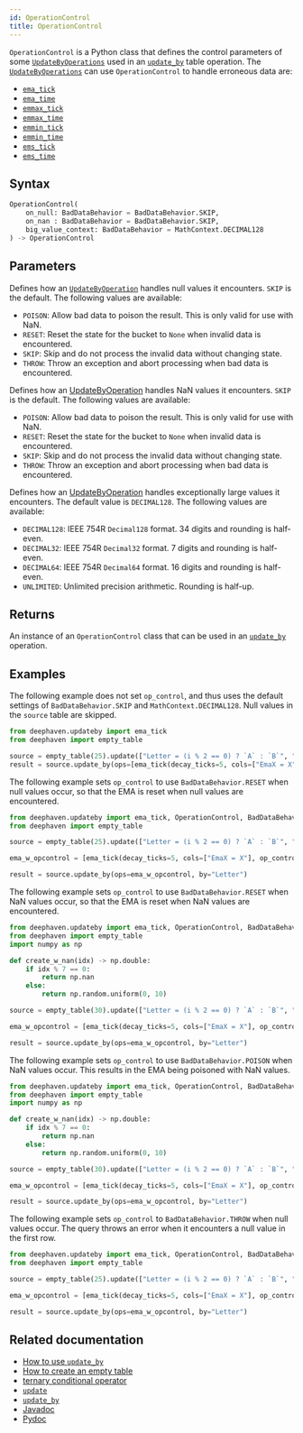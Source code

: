 ```yaml
---
id: OperationControl
title: OperationControl
---
```


`OperationControl` is a Python class that defines the control parameters of some [`UpdateByOperations`](./updateBy.md#parameters) used in an [`update_by`](./updateBy.md) table operation. The [`UpdateByOperations`](./updateBy.md#parameters) can use `OperationControl` to handle erroneous data are:

- [`ema_tick`](./ema-tick.md)
- [`ema_time`](./ema-time.md)
- [`emmax_tick`](./emmax-tick.md)
- [`emmax_time`](./emmax-time.md)
- [`emmin_tick`](./emmin-tick.md)
- [`emmin_time`](./emmin-time.md)
- [`ems_tick`](./ems-tick.md)
- [`ems_time`](./ems-time.md)

## Syntax

```python syntax
OperationControl(
    on_null: BadDataBehavior = BadDataBehavior.SKIP,
    on_nan : BadDataBehavior = BadDataBehavior.SKIP,
    big_value_context: BadDataBehavior = MathContext.DECIMAL128
) -> OperationControl
```

## Parameters

<ParamTable>
<Param name="on_null" type="BadDataBehavior">

Defines how an [`UpdateByOperation`](./updateBy.md#parameters) handles null values it encounters. `SKIP` is the default. The following values are available:

- `POISON`: Allow bad data to poison the result. This is only valid for use with NaN.
- `RESET`: Reset the state for the bucket to `None` when invalid data is encountered.
- `SKIP`: Skip and do not process the invalid data without changing state.
- `THROW`: Throw an exception and abort processing when bad data is encountered.

</Param>
<Param name="on_nan" type="BadDataBehavior">

Defines how an [UpdateByOperation](./updateBy.md#parameters) handles NaN values it encounters. `SKIP` is the default. The following values are available:

- `POISON`: Allow bad data to poison the result. This is only valid for use with NaN.
- `RESET`: Reset the state for the bucket to `None` when invalid data is encountered.
- `SKIP`: Skip and do not process the invalid data without changing state.
- `THROW`: Throw an exception and abort processing when bad data is encountered.

</Param>
<Param name="big_value_context" type="MathContext">

Defines how an [UpdateByOperation](./updateBy.md#parameters) handles exceptionally large values it encounters. The default value is `DECIMAL128`. The following values are available:

- `DECIMAL128`: IEEE 754R `Decimal128` format. 34 digits and rounding is half-even.
- `DECIMAL32`: IEEE 754R `Decimal32` format. 7 digits and rounding is half-even.
- `DECIMAL64`: IEEE 754R `Decimal64` format. 16 digits and rounding is half-even.
- `UNLIMITED`: Unlimited precision arithmetic. Rounding is half-up.

</Param>
</ParamTable>

## Returns

An instance of an `OperationControl` class that can be used in an [`update_by`](./updateBy.md) operation.

## Examples

The following example does not set `op_control`, and thus uses the default settings of `BadDataBehavior.SKIP` and `MathContext.DECIMAL128`. Null values in the `source` table are skipped.

```python order=result,source
from deephaven.updateby import ema_tick
from deephaven import empty_table

source = empty_table(25).update(["Letter = (i % 2 == 0) ? `A` : `B`", "X = (i % 5 == 0) ? NULL_INT : randomInt(0, 100)"])
result = source.update_by(ops=[ema_tick(decay_ticks=5, cols=["EmaX = X"])], by="Letter")
```

The following example sets `op_control` to use `BadDataBehavior.RESET` when null values occur, so that the EMA is reset when null values are encountered.

```python order=result,source
from deephaven.updateby import ema_tick, OperationControl, BadDataBehavior
from deephaven import empty_table

source = empty_table(25).update(["Letter = (i % 2 == 0) ? `A` : `B`", "X = (i % 5 == 0) ? NULL_INT : randomInt(0, 100)"])

ema_w_opcontrol = [ema_tick(decay_ticks=5, cols=["EmaX = X"], op_control=OperationControl(on_null=BadDataBehavior.RESET))]

result = source.update_by(ops=ema_w_opcontrol, by="Letter")
```

The following example sets `op_control` to use `BadDataBehavior.RESET` when NaN values occur, so that the EMA is reset when NaN values are encountered.

```python order=result,source
from deephaven.updateby import ema_tick, OperationControl, BadDataBehavior
from deephaven import empty_table
import numpy as np

def create_w_nan(idx) -> np.double:
    if idx % 7 == 0:
        return np.nan
    else:
        return np.random.uniform(0, 10)

source = empty_table(30).update(["Letter = (i % 2 == 0) ? `A` : `B`", "X = create_w_nan(i)"])

ema_w_opcontrol = [ema_tick(decay_ticks=5, cols=["EmaX = X"], op_control=OperationControl(on_nan=BadDataBehavior.RESET))]

result = source.update_by(ops=ema_w_opcontrol, by="Letter")
```

The following example sets `op_control` to use `BadDataBehavior.POISON` when NaN values occur. This results in the EMA being poisoned with NaN values.

```python order=result,source
from deephaven.updateby import ema_tick, OperationControl, BadDataBehavior
from deephaven import empty_table
import numpy as np

def create_w_nan(idx) -> np.double:
    if idx % 7 == 0:
        return np.nan
    else:
        return np.random.uniform(0, 10)

source = empty_table(30).update(["Letter = (i % 2 == 0) ? `A` : `B`", "X = create_w_nan(i)"])

ema_w_opcontrol = [ema_tick(decay_ticks=5, cols=["EmaX = X"], op_control=OperationControl(on_nan=BadDataBehavior.POISON))]

result = source.update_by(ops=ema_w_opcontrol, by="Letter")
```

The following example sets `op_control` to `BadDataBehavior.THROW` when null values occur. The query throws an error when it encounters a null value in the first row.

```python should-fail
from deephaven.updateby import ema_tick, OperationControl, BadDataBehavior
from deephaven import empty_table

source = empty_table(25).update(["Letter = (i % 2 == 0) ? `A` : `B`", "X = (i % 5 == 0) ? NULL_INT : randomInt(0, 100)"])

ema_w_opcontrol = [ema_tick(decay_ticks=5, cols=["EmaX = X"], op_control=OperationControl(on_null=BadDataBehavior.THROW))]

result = source.update_by(ops=ema_w_opcontrol, by="Letter")
```

## Related documentation

- [How to use `update_by`](../../../how-to-guides/use-update-by.md)
- [How to create an empty table](../../../how-to-guides/empty-table.md)
- [ternary conditional operator](../../query-language/control-flow/ternary-if.md)
- [`update`](../select/update.md)
- [`update_by`](./updateBy.md)
- [Javadoc](https://deephaven.io/core/javadoc/io/deephaven/api/updateby/OperationControl.html)
- [Pydoc](https://deephaven.io/core/pydoc/code/deephaven.updateby.html#deephaven.updateby.BadDataBehavior)
